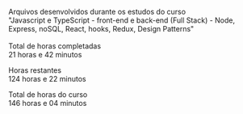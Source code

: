 Arquivos desenvolvidos durante os estudos do curso <br>
"Javascript e TypeScript - front-end e back-end (Full Stack) - Node, Express, noSQL, React, hooks, Redux, Design Patterns"<br>
<br>
Total de horas completadas<br>
21 horas e 42 minutos<br>

Horas restantes <br>
124 horas e 22 minutos

Total de horas do curso<br>
146 horas e 04 minutos<br>